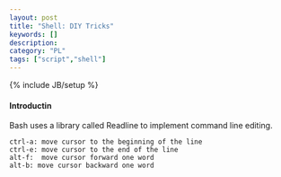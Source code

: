```yaml
---
layout: post
title: "Shell: DIY Tricks"
keywords: []
description: 
category: "PL"
tags: ["script","shell"]
---
```

{% include JB/setup %}

#### Introductin
Bash uses a library called Readline to implement command line editing.

```shell
ctrl-a: move cursor to the beginning of the line
ctrl-e: move cursor to the end of the line
alt-f:  move cursor forward one word
alt-b: move cursor backward one word
```

